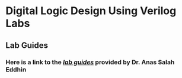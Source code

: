# Digital Logic Design Using Verilog Labs
## Lab Guides
### Here is a link to the [*lab guides*](https://github.com/aseddin/3300L_lab_guides) provided by Dr. Anas Salah Eddhin
